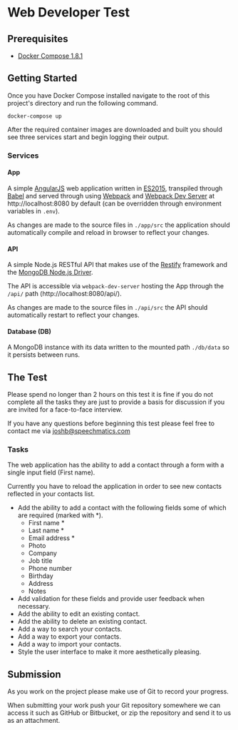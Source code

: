 # Web Developer Test

## Prerequisites

- [Docker Compose 1.8.1][docker-compose]

## Getting Started

Once you have Docker Compose installed navigate to the root of this project's directory and run the following command.

```shell
docker-compose up
```

After the required container images are downloaded and built you should see three services start and begin logging their output.

### Services

#### App
A simple [AngularJS][angular-docs] web application written in [ES2015][es2015], transpiled through [Babel][babel] and served through using [Webpack][webpack] and [Webpack Dev Server][webpack-dev-server] at http://localhost:8080 by default (can be overridden through environment variables in `.env`).

As changes are made to the source files in `./app/src` the application should automatically compile and reload in browser to reflect your changes.

#### API
A simple Node.js RESTful API that makes use of the [Restify][restify] framework and the [MongoDB Node.js Driver][mongodb-nodejs-driver].

The API is accessible via `webpack-dev-server` hosting the App through the `/api/` path (http://localhost:8080/api/).

As changes are made to the source files in `./api/src` the API should automatically restart to reflect your changes.

#### Database (DB)
A MongoDB instance with its data written to the mounted path `./db/data` so it persists between runs.

## The Test

Please spend no longer than 2 hours on this test it is fine if you do not complete all the tasks they are just to provide a basis for discussion if you are invited for a face-to-face interview.

If you have any questions before beginning this test please feel free to contact me via [joshb@speechmatics.com](mailto:joshb@speechmatics.com)

### Tasks

The web application has the ability to add a contact through a form with a single input field (First name).

Currently you have to reload the application in order to see new contacts reflected in your contacts list.

- Add the ability to add a contact with the following fields some of which are required (marked with \*).
	- First name *
	- Last name *
	- Email address *
	- Photo
	- Company
	- Job title
	- Phone number
	- Birthday
	- Address
	- Notes
- Add validation for these fields and provide user feedback when necessary.
- Add the ability to edit an existing contact.
- Add the ability to delete an existing contact.
- Add a way to search your contacts.
- Add a way to export your contacts.
- Add a way to import your contacts.
- Style the user interface to make it more aesthetically pleasing.

## Submission

As you work on the project please make use of Git to record your progress.

When submitting your work push your Git repository somewhere we can access it such as GitHub or Bitbucket, or zip the repository and send it to us as an attachment.

[angular-docs]:					https://docs.angularjs.org/
[babel]:								 https://babeljs.io/
[docker-compose]:				https://docs.docker.com/compose/install/
[es2015]:								https://babeljs.io/learn-es2015/
[mongodb-nodejs-driver]: http://mongodb.github.io/node-mongodb-native/2.2/
[restify]:							 http://restify.com/
[webpack-dev-server]:		https://webpack.github.io/docs/webpack-dev-server.html
[webpack]:							 https://webpack.github.io/
[github]:								https://github.com/
[bitbucket]:						 https://bitbucket.org/
